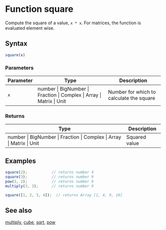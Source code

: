 <!-- Note: This file is automatically generated from source code comments. Changes made in this file will be overridden. -->

# Function square

Compute the square of a value, `x * x`.
For matrices, the function is evaluated element wise.


## Syntax

```js
square(x)
```

### Parameters

Parameter | Type | Description
--------- | ---- | -----------
`x` | number &#124; BigNumber &#124; Fraction &#124; Complex &#124; Array &#124; Matrix &#124; Unit |  Number for which to calculate the square

### Returns

Type | Description
---- | -----------
number &#124; BigNumber &#124; Fraction &#124; Complex &#124; Array &#124; Matrix &#124; Unit |  Squared value


## Examples

```js
square(2);           // returns number 4
square(3);           // returns number 9
pow(3, 2);           // returns number 9
multiply(3, 3);      // returns number 9

square([1, 2, 3, 4]);  // returns Array [1, 4, 9, 16]
```


## See also

[multiply](multiply.md),
[cube](cube.md),
[sqrt](sqrt.md),
[pow](pow.md)
